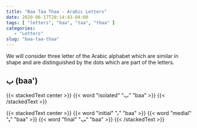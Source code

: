 ```yaml
---
title: "Baa Taa Thaa - Arabic Letters"
date: 2020-06-17T20:14:43-04:00
tags: [ "letters", "baa", "taa", "thaa" ]
categories:
   - "Letters"
slug: "baa-taa-thaa"
---
```


We will consider three letter of the Arabic alphabet which are similar in shape and are distinguished by the dots which are part of the
letters.

## ﺏ (baa')

{{< stackedText center >}}
   {{< word "isolated" "ب" "baa" >}}
{{< /stackedText >}}

{{< stackedText center >}}
   {{< word "initial" "ﺑ" "baa" >}}
   {{< word "medial" "ﺒ" "baa" >}}
   {{< word "final" "ﺐ" "baa" >}}
{{< /stackedText >}}
